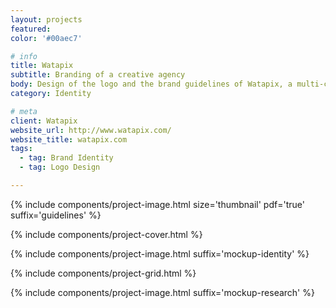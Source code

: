 ```yaml
---
layout: projects
featured: 
color: '#00aec7'

# info
title: Watapix
subtitle: Branding of a creative agency
body: Design of the logo and the brand guidelines of Watapix, a multi-channel communication agency. Project carried out while working at Watapix.
category: Identity

# meta
client: Watapix
website_url: http://www.watapix.com/
website_title: watapix.com
tags: 
  - tag: Brand Identity
  - tag: Logo Design

---
```


{% include components/project-image.html 
  size='thumbnail'
  pdf='true'
  suffix='guidelines'
%}

{% include components/project-cover.html %}

{% include components/project-image.html 
  suffix='mockup-identity'
%}

{% include components/project-grid.html %}

{% include components/project-image.html 
  suffix='mockup-research'
%}
